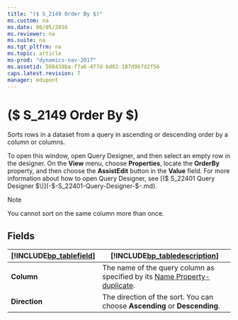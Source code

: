 ```yaml
---
title: "($ S_2149 Order By $)"
ms.custom: na
ms.date: 06/05/2016
ms.reviewer: na
ms.suite: na
ms.tgt_pltfrm: na
ms.topic: article
ms-prod: "dynamics-nav-2017"
ms.assetid: 508439ba-f7a6-477d-bd82-187d9b7d2f56
caps.latest.revision: 7
manager: edupont
---
```

# ($ S_2149 Order By $)
Sorts rows in a dataset from a query in ascending or descending order by a column or columns.  
  
 To open this window, open Query Designer, and then select an empty row in the designer. On the **View** menu, choose **Properties**, locate the **OrderBy** property, and then choose the **AssistEdit** button in the **Value** field. For more information about how to open Query Designer, see [\($ S\_22401 Query Designer $\)](-$-S_22401-Query-Designer-$-.md).  
  
> [!NOTE]  
>  You cannot sort on the same column more than once.  
  
## Fields  
  
|[!INCLUDE[bp_tablefield](../includes/bp_tablefield_md.md)]|[!INCLUDE[bp_tabledescription](../includes/bp_tabledescription_md.md)]|  
|---------------------------------|---------------------------------------|  
|**Column**|The name of the query column as specified by its [Name Property-duplicate](../Name-Property-duplicate.md).|  
|**Direction**|The direction of the sort. You can choose **Ascending** or **Descending**.|